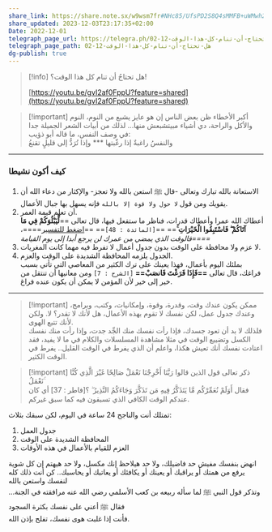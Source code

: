 ```yaml
---
share_link: https://share.note.sx/w9wsm7fr#NHc85/UfsPD2S8Q4sMMFB+uWMwh2fpJVRZOFV0R537Q
share_updated: 2023-12-03T23:17:35+02:00
Date: 2022-12-01
telegraph_page_url: https://telegra.ph/هل-تحتاج-أن-تنام-كل-هذا-الوقت-12-02
telegraph_page_path: هل-تحتاج-أن-تنام-كل-هذا-الوقت-12-02
dg-publish: true
---
```

> [!info] هل تحتاجُ أن تنام كل هذا الوقت؟!  
>  
> [https://youtu.be/gvI2af0FppU?feature=shared](https://youtu.be/gvI2af0FppU?feature=shared)  


> [!important] أكبر الأخطاء ظن بعض الناس إن هو عايز يشبع من النوم، النوم والأكل والراحة، دي أشياء مبيتشبعش منها… لذلك من أبيات الشعر الجميلة جدا في وصف النفس، ما قاله أبو ذؤيب:  
  والنفسُ راغبةٌ إذا رغّبتها *** وإذا تُرَدُّ إلى قليلٍ تقنعُ  

---
### كيف أكون نشيطا

1. الاستعانة بالله تبارك وتعالى -قال ﷺ استعن بالله ولا تعجز-
   والإكثار من دعاء الله أن يقويك ومن قول `لا حول ولا قوة إلا بالله` فإنه يسهل بها جبال الأعمال.
2. أن تعلم قيمة العمر.  
    أعطاك الله عمرا وأعطاك قدرات، فناظر ما ستفعل فيها، قال تعالى ==**لِّيَبْلُوَكُمْ فِي مَا آتَاكُمْ ۖ فَاسْتَبِقُوا الْخَيْرَاتِ ۚ**== ==`[المائدة : 48]`== ==[اضغط للتفسير](https://quran.ksu.edu.sa/tafseer/katheer/sura5-aya48.html)====،  _==فالوقت الذي يمضي من عمرك لن يرجع أبدا إلى يوم القيامة==_
3. لا عزم ولا محافظة على الوقت بدون جدول أعمال لا تفرط فيه مهما كانت المغريات.
4. الجدول يلزمه المحافظة الشديدة على الوقت والعزم.  
    بملئك اليوم بأعمال، فهذا يعينك على ترك الكثير من المعاصي التي تأتي بسبب فراغك، قال تعالى **==فَإِذَا فَرَغْتَ فَانصَبْ==** `[الشرح : 7]` ومن معانيها أن تنتقل من خير إلى خير لأن المؤمن لا يمكن أن يكون عنده فراغ.

---

  

> [!important] ممكن يكون عندك وقت، وقدرة، وقوة، وإمكانيات، وكتب، وبرامج، وعندك جدول عمل، لكن نفسك لا تقوم بهذه الأعمال، هل لأنك لا تقدر؟ لا. ولكن لأنك تتبع الهوى.  
فلذلك لا بد أن تعود جسدك، فإذا رأت نفسك منك الجِّد جدت، وإذا رأت منك نفسك الكسل وتضييع الوقت في مثلا مشاهدة المسلسلات والكلام في ما لا يفيد، فقد اعتادت نفسك أنك تعيش هكذا، واعلم أن الذي يفرط في الوقت القليل.. يفرط في الوقت الكثير.  
  
> [!important]  ذكر تعالى قول الذين قالوا رَبَّنَا أَخْرِجْنَا نَعْمَلْ صَالِحًا غَيْرَ الَّذِي كُنَّا نَعْمَلُ ۚ  
فقال أَوَلَمْ نُعَمِّرْكُم مَّا يَتَذَكَّرُ فِيهِ مَن تَذَكَّرَ وَجَاءَكُمُ النَّذِيرُ ۖ ؟[فاطر : 37] أي كان عندكم الوقت الكافي الذي تسبقون فيه كما سبق غيركم.  


تمتلك أنت والناجح 24 ساعة في اليوم، لكن سبقك بثلاث:  
1. جدول العمل  
2. المحافظة الشديدة على الوقت  
3. العزم للقيام بالأعمال في هذه الأوقات  
  
انهض بنفسك مفيش حد فاضيلك، ولا حد هيلاحظ إنك مكسل، ولا حد هيهتم إن كل شوية يرفع من همتك أو يراقبك أو يعينك أو يكافئك أو يعاتبك أو يحاسبك.. كن أنت ذلك كله لنفسك واستعن بالله  
وتذكر قول النبي ﷺ لما سأله ربيعه بن كعب الأسلمي رضي الله عنه مرافقته في الجنة… فقال ﷺ أعني على نفسك بكثرة السجود  
فأنت إذا غلبت هوى نفسك، تفلح بإذن الله.